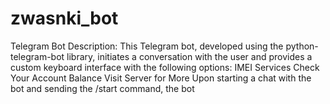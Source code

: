 # zwasnki_bot
Telegram Bot Description:  This Telegram bot, developed using the python-telegram-bot library, initiates a conversation with the user and provides a custom keyboard interface with the following options:  IMEI Services Check Your Account Balance Visit Server for More Upon starting a chat with the bot and sending the /start command, the bot 
